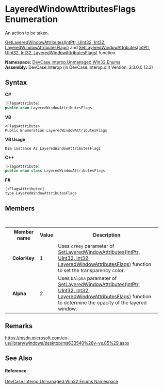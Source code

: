 # LayeredWindowAttributesFlags Enumeration
 

An action to be taken. 

<a href="M_DevCase_Interop_Unmanaged_Win32_NativeMethods_GetLayeredWindowAttributes">GetLayeredWindowAttributes(IntPtr, UInt32, Int32, LayeredWindowAttributesFlags)</a> and <a href="M_DevCase_Interop_Unmanaged_Win32_NativeMethods_SetLayeredWindowAttributes">SetLayeredWindowAttributes(IntPtr, UInt32, Int32, LayeredWindowAttributesFlags)</a> function.

**Namespace:**&nbsp;<a href="N_DevCase_Interop_Unmanaged_Win32_Enums">DevCase.Interop.Unmanaged.Win32.Enums</a><br />**Assembly:**&nbsp;DevCase.Interop (in DevCase.Interop.dll) Version: 3.3.0.0 (3.3)

## Syntax

**C#**<br />
``` C#
[FlagsAttribute]
public enum LayeredWindowAttributesFlags
```

**VB**<br />
``` VB
<FlagsAttribute>
Public Enumeration LayeredWindowAttributesFlags
```

**VB Usage**<br />
``` VB Usage
Dim instance As LayeredWindowAttributesFlags
```

**C++**<br />
``` C++
[FlagsAttribute]
public enum class LayeredWindowAttributesFlags
```

**F#**<br />
``` F#
[<FlagsAttribute>]
type LayeredWindowAttributesFlags
```


## Members
&nbsp;<table><tr><th></th><th>Member name</th><th>Value</th><th>Description</th></tr><tr><td /><td target="F:DevCase.Interop.Unmanaged.Win32.Enums.LayeredWindowAttributesFlags.ColorKey">**ColorKey**</td><td>1</td><td>Uses `crKey` parameter of <a href="M_DevCase_Interop_Unmanaged_Win32_NativeMethods_SetLayeredWindowAttributes">SetLayeredWindowAttributes(IntPtr, UInt32, Int32, LayeredWindowAttributesFlags)</a> function to set the transparency color.</td></tr><tr><td /><td target="F:DevCase.Interop.Unmanaged.Win32.Enums.LayeredWindowAttributesFlags.Alpha">**Alpha**</td><td>2</td><td>Uses `bAlpha` parameter of <a href="M_DevCase_Interop_Unmanaged_Win32_NativeMethods_SetLayeredWindowAttributes">SetLayeredWindowAttributes(IntPtr, UInt32, Int32, LayeredWindowAttributesFlags)</a> function to determine the opacity of the layered window.</td></tr></table>

## Remarks
<a href="https://msdn.microsoft.com/en-us/library/windows/desktop/ms633540%28v=vs.85%29.aspx" target="_blank">https://msdn.microsoft.com/en-us/library/windows/desktop/ms633540%28v=vs.85%29.aspx</a>

## See Also


#### Reference
<a href="N_DevCase_Interop_Unmanaged_Win32_Enums">DevCase.Interop.Unmanaged.Win32.Enums Namespace</a><br />